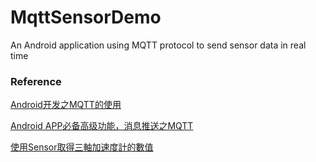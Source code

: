 # MqttSensorDemo

An Android application using MQTT protocol to send sensor data in real time

### Reference

[Android开发之MQTT的使用](https://blog.csdn.net/asjqkkkk/article/details/80714234)

[Android APP必备高级功能，消息推送之MQTT](https://blog.csdn.net/qq_17250009/article/details/52774472)

[使用Sensor取得三軸加速度計的數值](http://zongjia.blogspot.com/2018/02/6-sensor.html)

